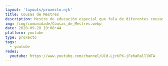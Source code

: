```yaml
---
layout: 'layouts/proxecto.njk'
title: Cousas de Mestres
description: Mestre de educación especial que fala de diferentes cousas relacionadas coa educación.
img: /img/comunidade/Cousas_de_Mestres.webp
date: 2020-09-28 19:08:44
platform: youtube
type: proxecto
tags:
  - youtube
redes:
  youtube: https://www.youtube.com/channel/UCd-LjrUPX-iFehaRalllWTA
---
```

